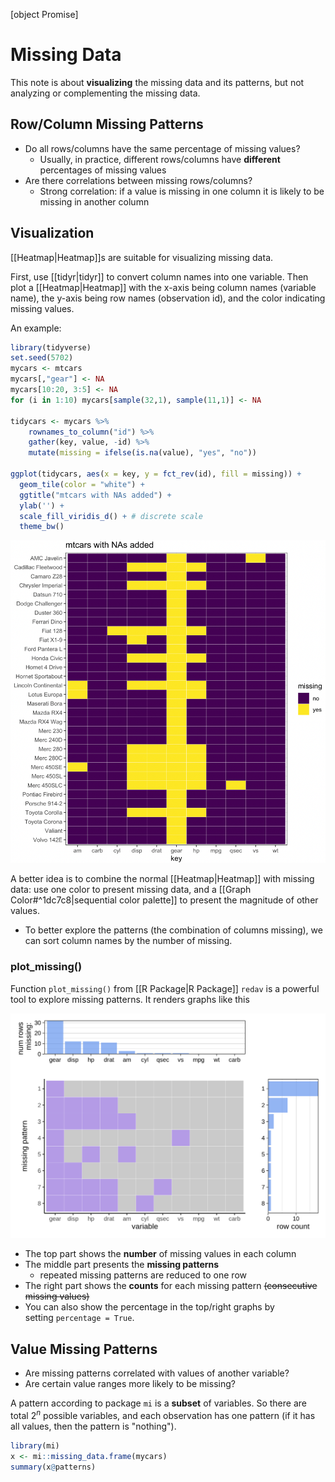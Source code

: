 [object Promise]

# Missing Data

This note is about **visualizing** the missing data and its patterns, but not analyzing or complementing the missing data.

## Row/Column Missing Patterns

- Do all rows/columns have the same percentage of missing values?
    - Usually, in practice, different rows/columns have **different** percentages of missing values
- Are there correlations between missing rows/columns?
    - Strong correlation: if a value is missing in one column it is likely to be missing in another column

## Visualization

[[Heatmap\|Heatmap]]s are suitable for visualizing missing data.

First, use [[tidyr\|tidyr]] to convert column names into one variable. Then plot a [[Heatmap\|Heatmap]] with the x-axis being column names (variable name), the y-axis being row names (observation id), and the color indicating missing values.

An example:

```r
library(tidyverse)
set.seed(5702)
mycars <- mtcars
mycars[,"gear"] <- NA
mycars[10:20, 3:5] <- NA
for (i in 1:10) mycars[sample(32,1), sample(11,1)] <- NA

tidycars <- mycars %>% 
    rownames_to_column("id") %>% 
    gather(key, value, -id) %>% 
    mutate(missing = ifelse(is.na(value), "yes", "no"))

ggplot(tidycars, aes(x = key, y = fct_rev(id), fill = missing)) +
  geom_tile(color = "white") + 
  ggtitle("mtcars with NAs added") +
  ylab('') + 
  scale_fill_viridis_d() + # discrete scale
  theme_bw()
```

![|500](https://raw.githubusercontent.com/zcysxy/Figurebed/master/img/20221103225656.png)

A better idea is to combine the normal [[Heatmap\|Heatmap]] with missing data: use one color to present missing data, and a [[Graph Color#^1dc7c8\|sequential color palette]] to present the magnitude of other values.

- <span class="alt-check alt-check-rmk">To better explore the patterns (the combination of columns missing), we can sort column names by the number of missing.</span>

### plot_missing()

Function `plot_missing()` from [[R Package\|R Package]] `redav` is a powerful tool to explore missing patterns. It renders graphs like this

![](https://raw.githubusercontent.com/zcysxy/Figurebed/master/img/20221103230138.png)

- The top part shows the **number** of missing values in each column
- The middle part presents the **missing patterns**
    - repeated missing patterns are reduced to one row
- The right part shows the **counts** for each missing pattern ~~(consecutive missing values)~~
- You can also show the percentage in the top/right graphs by setting `percentage = True`.

## Value Missing Patterns

- Are missing patterns correlated with values of another variable?
- Are certain value ranges more likely to be missing?

A pattern according to package `mi` is a **subset** of variables. So there are total $2^{n}$ possible variables, and each observation has one pattern (if it has all values, then the pattern is "nothing").

```r
library(mi)
x <- mi::missing_data.frame(mycars)
summary(x@patterns)
```
